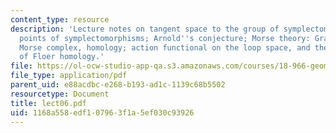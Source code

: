```yaml
---
content_type: resource
description: 'Lecture notes on tangent space to the group of symplectomorphisms; fixed
  points of symplectomorphisms; Arnold''s conjecture; Morse theory: Gradient trajectories,
  Morse complex, homology; action functional on the loop space, and the basic idea
  of Floer homology.'
file: https://ol-ocw-studio-app-qa.s3.amazonaws.com/courses/18-966-geometry-of-manifolds-spring-2007/1168a558edf107963f1a5ef030c93926_lect06.pdf
file_type: application/pdf
parent_uid: e88acdbc-e268-b193-ad1c-1139c68b5502
resourcetype: Document
title: lect06.pdf
uid: 1168a558-edf1-0796-3f1a-5ef030c93926
---
```

